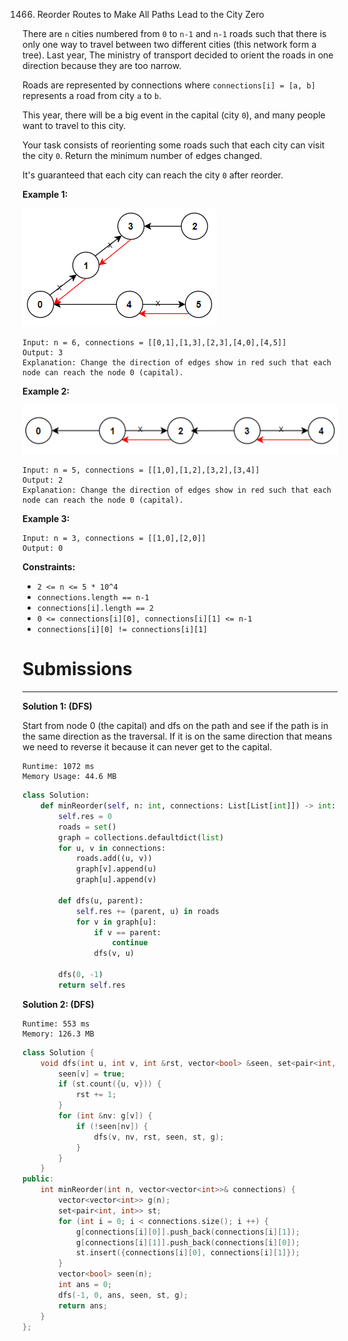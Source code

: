 1466. Reorder Routes to Make All Paths Lead to the City Zero

There are `n` cities numbered from `0` to `n-1` and `n-1` roads such that there is only one way to travel between two different cities (this network form a tree). Last year, The ministry of transport decided to orient the roads in one direction because they are too narrow.

Roads are represented by connections where `connections[i] = [a, b]` represents a road from city `a` to `b`.

This year, there will be a big event in the capital (city `0`), and many people want to travel to this city.

Your task consists of reorienting some roads such that each city can visit the city `0`. Return the minimum number of edges changed.

It's guaranteed that each city can reach the city `0` after reorder.

 

**Example 1:**

![1466_sample_1_1819.png](img/1466_sample_1_1819.png)
```
Input: n = 6, connections = [[0,1],[1,3],[2,3],[4,0],[4,5]]
Output: 3
Explanation: Change the direction of edges show in red such that each node can reach the node 0 (capital).
```

**Example 2:**

![1466_sample_2_1819.png](img/1466_sample_2_1819.png)
```
Input: n = 5, connections = [[1,0],[1,2],[3,2],[3,4]]
Output: 2
Explanation: Change the direction of edges show in red such that each node can reach the node 0 (capital).
```

**Example 3:**
```
Input: n = 3, connections = [[1,0],[2,0]]
Output: 0
```

**Constraints:**

* `2 <= n <= 5 * 10^4`
* `connections.length == n-1`
* `connections[i].length == 2`
* `0 <= connections[i][0], connections[i][1] <= n-1`
* `connections[i][0] != connections[i][1]`

# Submissions
---
**Solution 1: (DFS)**

Start from node 0 (the capital) and dfs on the path and see if the path is
in the same direction as the traversal. If it is on the same direction that
means we need to reverse it because it can never get to the capital.

```
Runtime: 1072 ms
Memory Usage: 44.6 MB
```
```python
class Solution:
    def minReorder(self, n: int, connections: List[List[int]]) -> int:
        self.res = 0    
        roads = set()
        graph = collections.defaultdict(list)
        for u, v in connections:
            roads.add((u, v))
            graph[v].append(u)
            graph[u].append(v)

        def dfs(u, parent):
            self.res += (parent, u) in roads
            for v in graph[u]:
                if v == parent:
                    continue
                dfs(v, u)

        dfs(0, -1)
        return self.res            
```

**Solution 2: (DFS)**
```
Runtime: 553 ms
Memory: 126.3 MB
```
```c++
class Solution {
    void dfs(int u, int v, int &rst, vector<bool> &seen, set<pair<int, int>> &st, vector<vector<int>> &g) {
        seen[v] = true;
        if (st.count({u, v})) {
            rst += 1;
        }
        for (int &nv: g[v]) {
            if (!seen[nv]) {
                dfs(v, nv, rst, seen, st, g);
            }
        }
    }
public:
    int minReorder(int n, vector<vector<int>>& connections) {
        vector<vector<int>> g(n);
        set<pair<int, int>> st;
        for (int i = 0; i < connections.size(); i ++) {
            g[connections[i][0]].push_back(connections[i][1]);
            g[connections[i][1]].push_back(connections[i][0]);
            st.insert({connections[i][0], connections[i][1]});
        }
        vector<bool> seen(n);
        int ans = 0;
        dfs(-1, 0, ans, seen, st, g);
        return ans;
    }
};
```
